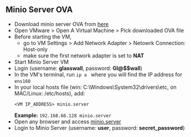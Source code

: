 ## Minio Server OVA


- Download minio server OVA from [here](https://glasswall-sow-ova.s3.amazonaws.com/vms/Minio-Server/minio-server.ova?AWSAccessKeyId=AKIA3NUU5XSYVTP3BV6R&Signature=FZXLT6NqZyMMzOkkHEVD4T8K%2FzI%3D&Expires=1607569950)
- Open VMware > Open A Virtual Machine > Pick downloaded OVA file
- Before starting the VM, 
    - go to VM Settings > Add Network Adapter > Netowrk Connection: Host-only
    - make sure the first network adapter is set to **NAT**
- Start Minio Server VM
- Login (username: **glasswall**, password: **Gl@$$wall**)
- In the VM's terminal, run `ip a ` where you will find the IP address for `ens160`
- In your local hosts file (win: C:\Windows\System32\drivers\etc, on MAC/Linux: /etc/hosts), add:
    ```
    <VM IP_ADDRESS> minio.server
    ```
    **Example:** `192.168.66.128 minio.server`
- Open any browser and access [minio.server](http://minio.server)
- Login to Minio Server (username: **user**, password: **secret_password**)

